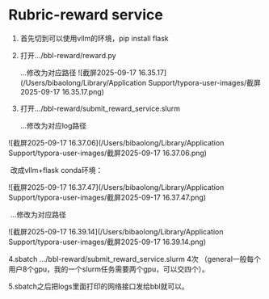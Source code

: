 # Rubric-reward service





1. 首先切到可以使用vllm的环境，pip install flask

2. 打开.../bbl-reward/reward.py

   ...修改为对应路径 ![截屏2025-09-17 16.35.17](/Users/bibaolong/Library/Application Support/typora-user-images/截屏2025-09-17 16.35.17.png)

   

3. 打开.../bbl-reward/submit_reward_service.slurm

   ...修改为对应log路径 

![截屏2025-09-17 16.37.06](/Users/bibaolong/Library/Application Support/typora-user-images/截屏2025-09-17 16.37.06.png)

​	改成vllm+flask conda环境：

![截屏2025-09-17 16.37.47](/Users/bibaolong/Library/Application Support/typora-user-images/截屏2025-09-17 16.37.47.png)

​	...修改为对应路径 

![截屏2025-09-17 16.39.14](/Users/bibaolong/Library/Application Support/typora-user-images/截屏2025-09-17 16.39.14.png)

4.sbatch  .../bbl-reward/submit_reward_service.slurm 4次 （general一般每个用户8个gpu，我的一个slurm任务需要两个gpu，可以交四个）。

5.sbatch之后把logs里面打印的网络接口发给bbl就可以。